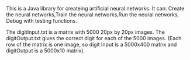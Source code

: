 This is a Java library for createing artificial neural networks.
It can:  Create the neural networks,Train the neural networks,Run the neural networks, Debug with testing functions.

The digitInput.txt is a matrix with 5000 20px by 20px images. The digitOutput.txt gives the correct digit for each of the 5000 images. (Each row of the matrix is one image, so digit Input is a 5000x400 matrix and digitOutput is a 5000x10 matrix).

